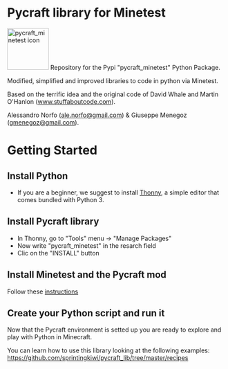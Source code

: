 # Pycraft library for Minetest
<img src="https://alessandronorfo.files.wordpress.com/2017/09/pycraft_minetest.png" alt="pycraft_minetest icon" height="96">
Repository for the Pypi "pycraft_minetest" Python Package.

Modified, simplified and improved libraries to code in python via Minetest.

Based on the terrific idea and the original code of David Whale and Martin O'Hanlon (www.stuffaboutcode.com).

Alessandro Norfo (ale.norfo@gmail.com) & Giuseppe Menegoz (gmenegoz@gmail.com).

# Getting Started
## Install Python
* If you are a beginner, we suggest to install [Thonny](https://thonny.org/), a simple editor that comes bundled with Python 3.

## Install Pycraft library
* In Thonny, go to "Tools" menu -> "Manage Packages"
* Now write "pycraft_minetest" in the resarch field
* Clic on the "INSTALL" button

## Install Minetest and the Pycraft mod
Follow these <a href="https://github.com/sprintingkiwi/pycraft_mod/blob/master/README.md" target="_blank">instructions</a>

## Create your Python script and run it
Now that the Pycraft environment is setted up you are ready to explore and play with Python in Minecraft. 

You can learn how to use this library looking at the following examples: https://github.com/sprintingkiwi/pycraft_lib/tree/master/recipes
